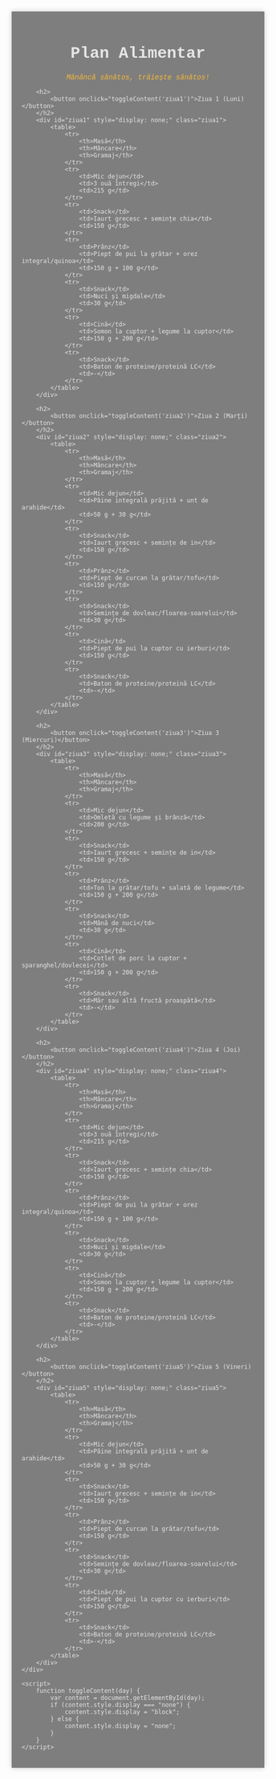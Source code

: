 <!DOCTYPE html>
<html>
<head>
    <title>Plan Alimentar</title>
    <style>
        body {
            background-image: url('https://i.pinimg.com/originals/d2/5f/16/d25f1660d6909a7c82f3eb182573c36b.jpg');
            background-size: cover;
            background-position: center;
            font-family: "Courier New", Courier, monospace;
            color: rgba(255, 255, 255, 0.8);
        }
        .container {
            max-width: 800px;
            margin: 0 auto;
            padding: 20px;
            background-color: rgba(0, 0, 0, 0.5);
            box-shadow: 0 0 10px rgba(0, 0, 0, 0.2);
        }
        table {
            width: 100%;
            border-collapse: collapse;
        }
        th, td {
            border: 1px solid rgba(255, 255, 255, 0.5);
            padding: 8px;
            text-align: left;
        }
        th {
            background-color: rgba(242, 242, 242, 0.8);
        }
        h1 {
            text-align: center;
            font-size: 32px;
        }
        h2 {
            font-size: 24px;
            color: #f9ba32;
        }
        .motivation {
            margin-top: 10px;
            text-align: center;
            font-style: italic;
            color: #f9ba32;
        }
        .ziua1 {
            background-color: rgba(255, 0, 0, 0.2);
        }
        .ziua2 {
            background-color: rgba(0, 255, 0, 0.2);
        }
        .ziua3 {
            background-color: rgba(0, 0, 255, 0.2);
        }
        .ziua4 {
            background-color: rgba(255, 255, 0, 0.2);
        }
        .ziua5 {
            background-color: rgba(255, 0, 255, 0.2);
        }
    </style>
</head>
<body>
    <div class="container">
        <h1>Plan Alimentar</h1>
        <div class="motivation">
            <p>Mănâncă sănătos, trăiește sănătos!</p>
        </div>
        
        <h2>
            <button onclick="toggleContent('ziua1')">Ziua 1 (Luni)</button>
        </h2>
        <div id="ziua1" style="display: none;" class="ziua1">
            <table>
                <tr>
                    <th>Masă</th>
                    <th>Mâncare</th>
                    <th>Gramaj</th>
                </tr>
                <tr>
                    <td>Mic dejun</td>
                    <td>3 ouă întregi</td>
                    <td>215 g</td>
                </tr>
                <tr>
                    <td>Snack</td>
                    <td>Iaurt grecesc + semințe chia</td>
                    <td>150 g</td>
                </tr>
                <tr>
                    <td>Prânz</td>
                    <td>Piept de pui la grătar + orez integral/quinoa</td>
                    <td>150 g + 100 g</td>
                </tr>
                <tr>
                    <td>Snack</td>
                    <td>Nuci și migdale</td>
                    <td>30 g</td>
                </tr>
                <tr>
                    <td>Cină</td>
                    <td>Somon la cuptor + legume la cuptor</td>
                    <td>150 g + 200 g</td>
                </tr>
                <tr>
                    <td>Snack</td>
                    <td>Baton de proteine/proteină LC</td>
                    <td>-</td>
                </tr>
            </table>
        </div>
        
        <h2>
            <button onclick="toggleContent('ziua2')">Ziua 2 (Marți)</button>
        </h2>
        <div id="ziua2" style="display: none;" class="ziua2">
            <table>
                <tr>
                    <th>Masă</th>
                    <th>Mâncare</th>
                    <th>Gramaj</th>
                </tr>
                <tr>
                    <td>Mic dejun</td>
                    <td>Pâine integrală prăjită + unt de arahide</td>
                    <td>50 g + 30 g</td>
                </tr>
                <tr>
                    <td>Snack</td>
                    <td>Iaurt grecesc + semințe de in</td>
                    <td>150 g</td>
                </tr>
                <tr>
                    <td>Prânz</td>
                    <td>Piept de curcan la grătar/tofu</td>
                    <td>150 g</td>
                </tr>
                <tr>
                    <td>Snack</td>
                    <td>Semințe de dovleac/floarea-soarelui</td>
                    <td>30 g</td>
                </tr>
                <tr>
                    <td>Cină</td>
                    <td>Piept de pui la cuptor cu ierburi</td>
                    <td>150 g</td>
                </tr>
                <tr>
                    <td>Snack</td>
                    <td>Baton de proteine/proteină LC</td>
                    <td>-</td>
                </tr>
            </table>
        </div>
        
        <h2>
            <button onclick="toggleContent('ziua3')">Ziua 3 (Miercuri)</button>
        </h2>
        <div id="ziua3" style="display: none;" class="ziua3">
            <table>
                <tr>
                    <th>Masă</th>
                    <th>Mâncare</th>
                    <th>Gramaj</th>
                </tr>
                <tr>
                    <td>Mic dejun</td>
                    <td>Omletă cu legume și brânză</td>
                    <td>200 g</td>
                </tr>
                <tr>
                    <td>Snack</td>
                    <td>Iaurt grecesc + semințe de in</td>
                    <td>150 g</td>
                </tr>
                <tr>
                    <td>Prânz</td>
                    <td>Ton la grătar/tofu + salată de legume</td>
                    <td>150 g + 200 g</td>
                </tr>
                <tr>
                    <td>Snack</td>
                    <td>Mână de nuci</td>
                    <td>30 g</td>
                </tr>
                <tr>
                    <td>Cină</td>
                    <td>Cotlet de porc la cuptor + sparanghel/dovlecei</td>
                    <td>150 g + 200 g</td>
                </tr>
                <tr>
                    <td>Snack</td>
                    <td>Măr sau altă fructă proaspătă</td>
                    <td>-</td>
                </tr>
            </table>
        </div>
        
        <h2>
            <button onclick="toggleContent('ziua4')">Ziua 4 (Joi)</button>
        </h2>
        <div id="ziua4" style="display: none;" class="ziua4">
            <table>
                <tr>
                    <th>Masă</th>
                    <th>Mâncare</th>
                    <th>Gramaj</th>
                </tr>
                <tr>
                    <td>Mic dejun</td>
                    <td>3 ouă întregi</td>
                    <td>215 g</td>
                </tr>
                <tr>
                    <td>Snack</td>
                    <td>Iaurt grecesc + semințe chia</td>
                    <td>150 g</td>
                </tr>
                <tr>
                    <td>Prânz</td>
                    <td>Piept de pui la grătar + orez integral/quinoa</td>
                    <td>150 g + 100 g</td>
                </tr>
                <tr>
                    <td>Snack</td>
                    <td>Nuci și migdale</td>
                    <td>30 g</td>
                </tr>
                <tr>
                    <td>Cină</td>
                    <td>Somon la cuptor + legume la cuptor</td>
                    <td>150 g + 200 g</td>
                </tr>
                <tr>
                    <td>Snack</td>
                    <td>Baton de proteine/proteină LC</td>
                    <td>-</td>
                </tr>
            </table>
        </div>
        
        <h2>
            <button onclick="toggleContent('ziua5')">Ziua 5 (Vineri)</button>
        </h2>
        <div id="ziua5" style="display: none;" class="ziua5">
            <table>
                <tr>
                    <th>Masă</th>
                    <th>Mâncare</th>
                    <th>Gramaj</th>
                </tr>
                <tr>
                    <td>Mic dejun</td>
                    <td>Pâine integrală prăjită + unt de arahide</td>
                    <td>50 g + 30 g</td>
                </tr>
                <tr>
                    <td>Snack</td>
                    <td>Iaurt grecesc + semințe de in</td>
                    <td>150 g</td>
                </tr>
                <tr>
                    <td>Prânz</td>
                    <td>Piept de curcan la grătar/tofu</td>
                    <td>150 g</td>
                </tr>
                <tr>
                    <td>Snack</td>
                    <td>Semințe de dovleac/floarea-soarelui</td>
                    <td>30 g</td>
                </tr>
                <tr>
                    <td>Cină</td>
                    <td>Piept de pui la cuptor cu ierburi</td>
                    <td>150 g</td>
                </tr>
                <tr>
                    <td>Snack</td>
                    <td>Baton de proteine/proteină LC</td>
                    <td>-</td>
                </tr>
            </table>
        </div>
    </div>
    
    <script>
        function toggleContent(day) {
            var content = document.getElementById(day);
            if (content.style.display === "none") {
                content.style.display = "block";
            } else {
                content.style.display = "none";
            }
        }
    </script>
</body>
</html>
